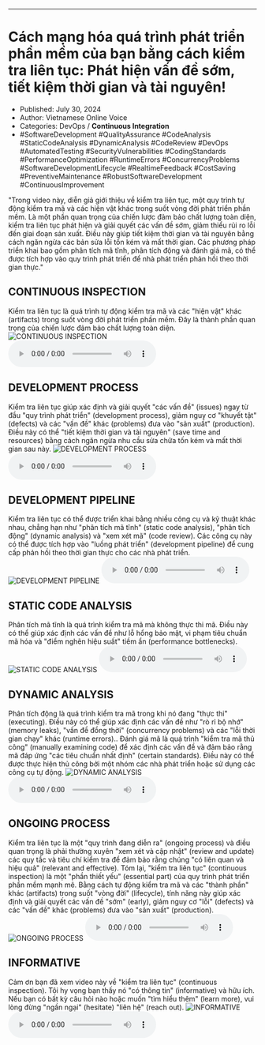
---

# Cách mạng hóa quá trình phát triển phần mềm của bạn bằng cách kiểm tra liên tục: Phát hiện vấn đề sớm, tiết kiệm thời gian và tài nguyên!

- Published: July 30, 2024
- Author: Vietnamese Online Voice
- Categories: DevOps / **Continuous Integration**
- #SoftwareDevelopment #QualityAssurance #CodeAnalysis #StaticCodeAnalysis #DynamicAnalysis #CodeReview #DevOps #AutomatedTesting #SecurityVulnerabilities #CodingStandards #PerformanceOptimization #RuntimeErrors #ConcurrencyProblems #SoftwareDevelopmentLifecycle #RealtimeFeedback #CostSaving #PreventiveMaintenance #RobustSoftwareDevelopment #ContinuousImprovement

"Trong video này, diễn giả giới thiệu về kiểm tra liên tục, một quy trình tự động kiểm tra mã và các hiện vật khác trong suốt vòng đời phát triển phần mềm. Là một phần quan trọng của chiến lược đảm bảo chất lượng toàn diện, kiểm tra liên tục phát hiện và giải quyết các vấn đề sớm, giảm thiểu rủi ro lỗi đến giai đoạn sản xuất. Điều này giúp tiết kiệm thời gian và tài nguyên bằng cách ngăn ngừa các bản sửa lỗi tốn kém và mất thời gian. Các phương pháp triển khai bao gồm phân tích mã tĩnh, phân tích động và đánh giá mã, có thể được tích hợp vào quy trình phát triển để nhà phát triển phản hồi theo thời gian thực."


## CONTINUOUS INSPECTION

Kiểm tra liên tục là quá trình tự động kiểm tra mã và các "hiện vật" khác (artifacts) trong suốt vòng đời phát triển phần mềm. Đây là thành phần quan trọng của chiến lược đảm bảo chất lượng toàn diện.
![CONTINUOUS INSPECTION](https://http-archiver-apis-production-80.schnworks.com/storage/images/transitions/2024-07-30/transition--3121862334-Montserrat-ExtraBold-283593.jpg)
<audio controls>
    <source src="https://http-archiver-apis-production-80.schnworks.com/storage/storage/audio/file-9563959305.mp3" type="audio/mpeg">
</audio>



## DEVELOPMENT PROCESS

Kiểm tra liên tục giúp xác định và giải quyết "các vấn đề" (issues) ngay từ đầu "quy trình phát triển" (development process), giảm nguy cơ "khuyết tật" (defects) và các "vấn đề" khác (problems) đưa vào "sản xuất" (production). Điều này có thể "tiết kiệm thời gian và tài nguyên" (save time and resources) bằng cách ngăn ngừa nhu cầu sửa chữa tốn kém và mất thời gian sau này.
![DEVELOPMENT PROCESS](https://http-archiver-apis-production-80.schnworks.com/storage/images/transitions/2024-07-30/transition--7300666073-Montserrat-Black-7B1FA2.jpg)
<audio controls>
    <source src="https://http-archiver-apis-production-80.schnworks.com/storage/storage/audio/file-28518848721.mp3" type="audio/mpeg">
</audio>



## DEVELOPMENT PIPELINE

Kiểm tra liên tục có thể được triển khai bằng nhiều công cụ và kỹ thuật khác nhau, chẳng hạn như "phân tích mã tĩnh" (static code analysis), "phân tích động" (dynamic analysis) và "xem xét mã" (code review). Các công cụ này có thể được tích hợp vào "luồng phát triển" (development pipeline) để cung cấp phản hồi theo thời gian thực cho các nhà phát triển.
![DEVELOPMENT PIPELINE](https://http-archiver-apis-production-80.schnworks.com/storage/images/transitions/2024-07-30/transition--14738261388-Montserrat-Thin-512DA8.jpg)
<audio controls>
    <source src="https://http-archiver-apis-production-80.schnworks.com/storage/storage/audio/file-32056851634.mp3" type="audio/mpeg">
</audio>



## STATIC CODE ANALYSIS

Phân tích mã tĩnh là quá trình kiểm tra mã mà không thực thi mã. Điều này có thể giúp xác định các vấn đề như lỗ hổng bảo mật, vi phạm tiêu chuẩn mã hóa và "điểm nghẽn hiệu suất" tiềm ẩn (performance bottlenecks).
![STATIC CODE ANALYSIS](https://http-archiver-apis-production-80.schnworks.com/storage/images/transitions/2024-07-30/transition-26640864456-Montserrat-Medium-283593.jpg)
<audio controls>
    <source src="https://http-archiver-apis-production-80.schnworks.com/storage/storage/audio/file-2788782508.mp3" type="audio/mpeg">
</audio>



## DYNAMIC ANALYSIS

Phân tích động là quá trình kiểm tra mã trong khi nó đang "thực thi" (executing). Điều này có thể giúp xác định các vấn đề như "rò rỉ bộ nhớ" (memory leaks), "vấn đề đồng thời" (concurrency problems) và các "lỗi thời gian chạy" khác (runtime errors).. Đánh giá mã là quá trình "kiểm tra mã thủ công" (manually examining code) để xác định các vấn đề và đảm bảo rằng mã đáp ứng "các tiêu chuẩn nhất định" (certain standards). Điều này có thể được thực hiện thủ công bởi một nhóm các nhà phát triển hoặc sử dụng các công cụ tự động.
![DYNAMIC ANALYSIS](https://http-archiver-apis-production-80.schnworks.com/storage/images/transitions/2024-07-30/transition-32500912882-Montserrat-SemiBold-004895.jpg)
<audio controls>
    <source src="https://http-archiver-apis-production-80.schnworks.com/storage/storage/audio/file-28082862103.mp3" type="audio/mpeg">
</audio>



## ONGOING PROCESS

Kiểm tra liên tục là một "quy trình đang diễn ra" (ongoing process) và điều quan trọng là phải thường xuyên "xem xét và cập nhật" (review and update) các quy tắc và tiêu chí kiểm tra để đảm bảo rằng chúng "có liên quan và hiệu quả" (relevant and effective). Tóm lại, "kiểm tra liên tục" (continuous inspection) là một "phần thiết yếu" (essential part) của quy trình phát triển phần mềm mạnh mẽ. Bằng cách tự động kiểm tra mã và các "thành phần" khác (artifacts) trong suốt "vòng đời" (lifecycle), tính năng này giúp xác định và giải quyết các vấn đề "sớm" (early), giảm nguy cơ "lỗi" (defects) và các "vấn đề" khác (problems) đưa vào "sản xuất" (production).
![ONGOING PROCESS](https://http-archiver-apis-production-80.schnworks.com/storage/images/transitions/2024-07-30/transition--50319500840-Montserrat-Black-880E4F.jpg)
<audio controls>
    <source src="https://http-archiver-apis-production-80.schnworks.com/storage/storage/audio/file-21149803738.mp3" type="audio/mpeg">
</audio>



## INFORMATIVE

Cảm ơn bạn đã xem video này về "kiểm tra liên tục" (continuous inspection). Tôi hy vọng bạn thấy nó "có thông tin" (informative) và hữu ích. Nếu bạn có bất kỳ câu hỏi nào hoặc muốn "tìm hiểu thêm" (learn more), vui lòng đừng "ngần ngại" (hesitate) "liên hệ" (reach out).
![INFORMATIVE](https://http-archiver-apis-production-80.schnworks.com/storage/images/transitions/2024-07-30/transition--488715294-Montserrat-Black-512DA8.jpg)
<audio controls>
    <source src="https://http-archiver-apis-production-80.schnworks.com/storage/storage/audio/file-804584222.mp3" type="audio/mpeg">
</audio>

